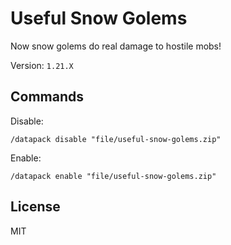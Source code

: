 # Useful Snow Golems

Now snow golems do real damage to hostile mobs!

Version: `1.21.X`

## Commands

Disable:

```mcfunction
/datapack disable "file/useful-snow-golems.zip"
```

Enable:

```mcfunction
/datapack enable "file/useful-snow-golems.zip"
```

## License

MIT